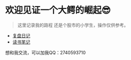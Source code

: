 # 欢迎见证一个大鳄的崛起:sunglasses:

> 这里记录我的路程
还是个股市的小学生，操作仅供参考。
- [复盘日记](日记/2025-08-14.md)
- [读书笔记](读书笔记/PDF笔记情绪流龙头战法.md)


想和我交流，可以加我QQ：2740593710